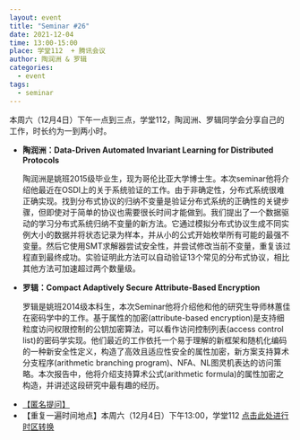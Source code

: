 ```yaml
---
layout: event
title: "Seminar #26"
date: 2021-12-04
time: 13:00-15:00
place: 学堂112  + 腾讯会议
author: 陶润洲 & 罗辑
categories:
  - event
tags:
  - seminar
---
```


本周六（12月4日）下午一点到三点，学堂112，陶润洲、罗辑同学会分享自己的工作，时长约为一到两小时。

* **陶润洲：Data-Driven Automated Invariant Learning for Distributed Protocols**

  陶润洲是姚班2015级毕业生，现为哥伦比亚大学博士生。本次seminar他将介绍他最近在OSDI上的关于系统验证的工作。由于非确定性，分布式系统很难正确实现。找到分布式协议的归纳不变量是验证分布式系统的正确性的关键步骤，但即使对于简单的协议也需要很长时间才能做到。我们提出了一个数据驱动的学习分布式系统归纳不变量的新方法。它通过模拟分布式协议生成不同实例大小的数据并将状态记录为样本，并从小的公式开始枚举所有可能的最强不变量。然后它使用SMT求解器尝试安全性，并尝试修改当前不变量，重复该过程直到最终成功。实验证明此方法可以自动验证13个常见的分布式协议，相比其他方法可加速超过两个数量级。

* **罗辑：Compact Adaptively Secure Attribute-Based Encryption**
  
  罗辑是姚班2014级本科生，本次Seminar他将介绍他和他的研究生导师林蕙佳在密码学中的工作。基于属性的加密(attribute-based encryption)是支持细粒度访问权限控制的公钥加密算法，可以看作访问控制列表(access control list)的密码学实现。他们最近的工作依托一个易于理解的新框架和随机化编码的一种新安全性定义，构造了高效且适应性安全的属性加密，新方案支持算术分支程序(arithmetic branching program)、NFA、NL图灵机表达的访问策略。本次报告中，他将介绍支持算术公式(arithmetic formula)的属性加密之构造，并讲述这段研究中最有趣的经历。

<!--more-->

* [【匿名提问】](https://www.tapechat.net/uu/WP6OJU/DTZ9NEPV)
* 【重复一遍时间地点】本周六（12月4日）下午13:00，学堂112 [点击此处进行时区转换](https://www.timeanddate.com/worldclock/fixedtime.html?msg=IIIS+Seminar+%2326&iso=20211204T13&p1=33&ah=2)